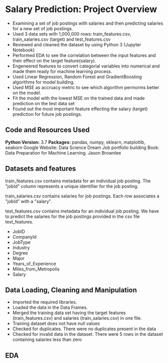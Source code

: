 # Salary Prediction: Project Overview
* Examining a set of job postings with salaries and then predicting salaries for a new set of job postings.  
* Used 3 data sets with 1,000,000 rows: train_features.csv, train_salaries.csv (target) and test_features.csv
* Reviewed and cleaned the dataset by using Python 3 (Jupyter Notebook)
* Performed EDA to see the correlation between the input features and their effect on the target feature(salary).
* Engeneered features to convert categorial variables into numerical and made them ready for machine learning process. 
* Used Linear Regression, Random Forest and GradientBoosting algorithms for model building.
* Used MSE as accruacy metric to see which algorithm permorms better on the model. 
* Fit the model with the lowest MSE on the trained data and made prediction on the test data set
* Found out the most important feature effecting the salary (target) prediction for future job postings.

## Code and Resources Used 
**Python Version:** 3.7 
**Packages:** pandas, numpy, sklearn, matplotlib, seaborn
Google
Website: Data Science Dream Job portfolio building 
Book: Data Preparation for Machine Learning. Jason Brownlee

## Datasets and features

train_features.csv contains metadata for an individual job posting. The "jobId" column represents a unique identifier for the job posting.

train_salaries.csv contains salaries for job postings. Each row associates a "jobId" with a "salary".

test_features.csv contains metadata for an individual job posting. We have to predict the salaries for the job postings provided in the csv file test_features.

*	JobID
*	CompanyId
*	JobType 
*	Industry
*	Degree
*	Major
*	Years_of_Experience
*	Miles_from_Metropolis
*	Salary

 ## Data Loading, Cleaning and Manipulation
 
* Imported the required libraries. 
*	Loaded the data in the Data Frames. 
*	Merged the training data set having the target features (train_features.csv) and salaries (train_salaries.csv) in one file.
*	Training dataset does not have null values 
*	Checked for duplicates. There were no duplicates present in the data 
*	Checked for invalid data in the dataset. There were 5 rows in the dataset containing salaries less than zero

## EDA

